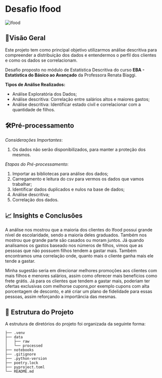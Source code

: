# Desafio Ifood
![ifood](https://github.com/user-attachments/assets/48ebe003-2acf-4662-947d-f7a6bce728af)
## 📌Visão Geral
Este projeto tem como principal objetivo utilizarmos análise descritiva para compreender a distribuição dos dados e entendermos o perfil dos clientes e como os dados se correlacionam.

Desafio proposto no módulo de Estatística Descritiva do curso **EBA - Estatística do Básico ao Avançado** da Professora Renata Biaggi.

**Tipos de Análise Realizados:**
- Análise Exploratória dos Dados;
- Análise descritiva: Correlação entre salários altos e maiores gastos;
- Análise descritiva: Identificar estado civil e correlacionar com a quantidade de filhos.

## 🛠Pré-processamento
*Considerações Importantes*:
1. Os dados não serão disponibilizados, para manter a proteção dos mesmos.

*Etapas do Pré-processamento*:
1. Importar as bibliotecas para análise dos dados;
2. Carregamento e leitura do csv para vermos os dados que vamos trabalhar;
3. Identificar dados duplicados e nulos na base de dados;
4. Análise descritiva;
5. Correlação dos dados.

## 📈 Insights e Conclusões
A análise nos mostrou que a maioria dos clientes do Ifood possui grande nível de escolaridade, sendo a maioria deles graduados. 
Também nos mostrou que grande parte são casados ou moram juntos. Já quando analisamos os gastos baseado nos números de filhos, vimos que
as pessoas que não possuem filhos tendem a gastar mais. Também encontramos uma correlação onde, quanto mais o cliente ganha mais ele tende
a gastar.

Minha sugestão seria em direcionar melhores promoções aos clientes com mais filhos e menores salários, assim como oferecer mais benefícios como frete grátis. 
Já para os clientes que tendem a gastar mais, poderiam ter ofertas exclusivas com melhorse cupons,por exemplo cupons com alta porcentagem de desconto, e até 
criar um plano de fidelidade para essas pessoas, assim reforçando a importância das mesmas.

## 📜 Estrutura do Projeto
A estrutura de diretórios do projeto foi organizada da seguinte forma:
```
├── .venv
├── data
│   ├── raw
│   └── processed
├── notebooks
├── .gitignore
├── .python-version
├── poetry.lock
├── pyproject.toml
└── README.md
```
